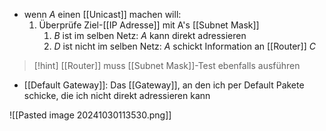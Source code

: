 
- wenn $A$ einen [[Unicast]] machen will:
	1. Überprüfe Ziel-[[IP Adresse]] mit A's [[Subnet Mask]]
		1. $B$ ist im selben Netz: $A$ kann direkt adressieren
		2. $D$ ist nicht im selben Netz: $A$ schickt Information an [[Router]] $C$

> [!hint] [[Router]] muss [[Subnet Mask]]-Test ebenfalls ausführen

- [[Default Gateway]]: Das [[Gateway]], an den ich per Default Pakete schicke, die ich nicht direkt adressieren kann


![[Pasted image 20241030113530.png]]